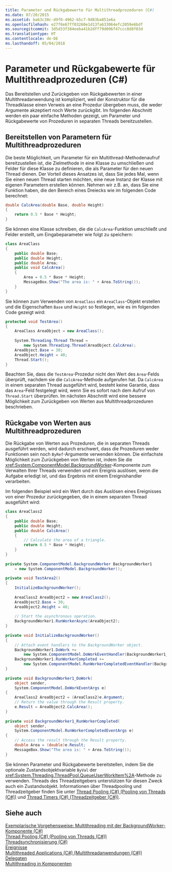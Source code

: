 ```yaml
---
title: Parameter und Rückgabewerte für Multithreadprozeduren (C#)
ms.date: 07/20/2015
ms.assetid: ba63c30c-d9f0-4962-b5c7-9d83ba851e6a
ms.openlocfilehash: e27f8e67ff03260e1d13fa633064efc2059e6bdf
ms.sourcegitcommit: 3d5d33f384eeba41b2dff79d096f47ccc8d8f03d
ms.translationtype: HT
ms.contentlocale: de-DE
ms.lasthandoff: 05/04/2018
---
```

# <a name="parameters-and-return-values-for-multithreaded-procedures-c"></a>Parameter und Rückgabewerte für Multithreadprozeduren (C#)
Das Bereitstellen und Zurückgeben von Rückgabewerten in einer Multithreadanwendung ist kompliziert, weil der Konstruktor für die Threadklasse einen Verweis an eine Prozedur übergeben muss, die weder Argumente akzeptiert noch Werte zurückgibt. Im folgenden Abschnitt werden ein paar einfache Methoden gezeigt, um Parameter und Rückgabewerte von Prozeduren in separaten Threads bereitzustellen.  
  
## <a name="supplying-parameters-for-multithreaded-procedures"></a>Bereitstellen von Parametern für Multithreadprozeduren  
 Die beste Möglichkeit, um Parameter für ein Multithread-Methodenaufruf bereitzustellen ist, die Zielmethode in eine Klasse zu umschließen und Felder für diese Klasse zu definieren, die als Parameter für den neuen Thread dienen. Der Vorteil dieses Ansatzes ist, dass Sie jedes Mal, wenn Sie einen neuen Thread starten möchten, eine neue Instanz der Klasse mit eigenen Parametern erstellen können. Nehmen wir z.B. an, dass Sie eine Funktion haben, die den Bereich eines Dreiecks wie im folgenden Code berechnet:  
  
```csharp  
double CalcArea(double Base, double Height)  
{  
    return 0.5 * Base * Height;  
}  
```  
  
 Sie können eine Klasse schreiben, die die `CalcArea`-Funktion umschließt und Felder erstellt, um Eingabeparameter wie folgt zu speichern:  
  
```csharp  
class AreaClass  
{  
    public double Base;  
    public double Height;  
    public double Area;  
    public void CalcArea()  
    {  
        Area = 0.5 * Base * Height;  
        MessageBox.Show("The area is: " + Area.ToString());  
    }  
}  
```  
  
 Sie können zum Verwenden von `AreaClass` ein `AreaClass`-Objekt erstellen und die Eigenschaften `Base` und `Height` so festlegen, wie es im folgenden Code gezeigt wird:  
  
```csharp  
protected void TestArea()  
{  
    AreaClass AreaObject = new AreaClass();  
  
    System.Threading.Thread Thread =  
        new System.Threading.Thread(AreaObject.CalcArea);  
    AreaObject.Base = 30;  
    AreaObject.Height = 40;  
    Thread.Start();  
}  
```  
  
 Beachten Sie, dass die `TestArea`-Prozedur nicht den Wert des `Area`-Felds überprüft, nachdem sie die `CalcArea`-Methode aufgerufen hat. Da `CalcArea` in einem separaten Thread ausgeführt wird, besteht keine Garantie, dass das `Area`-Feld festgelegt wird, wenn Sie es sofort nach dem Aufruf von `Thread.Start` überprüfen. Im nächsten Abschnitt wird eine bessere Möglichkeit zum Zurückgeben von Werten aus Multithreadprozeduren beschrieben.  
  
## <a name="returning-values-from-multithreaded-procedures"></a>Rückgabe von Werten aus Multithreadprozeduren  
 Die Rückgabe von Werten aus Prozeduren, die in separaten Threads ausgeführt werden, wird dadurch erschwert, dass die Prozeduren weder Funktionen sein noch `ByRef`-Argumente verwenden können. Die einfachste Möglichkeit zum Zurückgeben von Werten ist, indem Sie die <xref:System.ComponentModel.BackgroundWorker>-Komponente zum Verwalten Ihrer Threads verwenden und ein Ereignis auslösen, wenn die Aufgabe erledigt ist, und das Ergebnis mit einem Ereignishandler verarbeiten.  
  
 Im folgenden Beispiel wird ein Wert durch das Auslösen eines Ereignisses von einer Prozedur zurückgegeben, die in einem separaten Thread ausgeführt wird:  
  
```csharp  
class AreaClass2  
{  
    public double Base;  
    public double Height;  
    public double CalcArea()  
    {  
        // Calculate the area of a triangle.  
        return 0.5 * Base * Height;  
    }  
}  
  
private System.ComponentModel.BackgroundWorker BackgroundWorker1  
    = new System.ComponentModel.BackgroundWorker();  
  
private void TestArea2()  
{  
    InitializeBackgroundWorker();  
  
    AreaClass2 AreaObject2 = new AreaClass2();  
    AreaObject2.Base = 30;  
    AreaObject2.Height = 40;  
  
    // Start the asynchronous operation.  
    BackgroundWorker1.RunWorkerAsync(AreaObject2);  
}  
  
private void InitializeBackgroundWorker()  
{  
    // Attach event handlers to the BackgroundWorker object.  
    BackgroundWorker1.DoWork +=  
        new System.ComponentModel.DoWorkEventHandler(BackgroundWorker1_DoWork);  
    BackgroundWorker1.RunWorkerCompleted +=  
        new System.ComponentModel.RunWorkerCompletedEventHandler(BackgroundWorker1_RunWorkerCompleted);  
}  
  
private void BackgroundWorker1_DoWork(  
    object sender,  
    System.ComponentModel.DoWorkEventArgs e)  
{  
    AreaClass2 AreaObject2 = (AreaClass2)e.Argument;  
    // Return the value through the Result property.  
    e.Result = AreaObject2.CalcArea();  
}  
  
private void BackgroundWorker1_RunWorkerCompleted(  
    object sender,  
    System.ComponentModel.RunWorkerCompletedEventArgs e)  
{  
    // Access the result through the Result property.  
    double Area = (double)e.Result;  
    MessageBox.Show("The area is: " + Area.ToString());  
}  
```  
  
 Sie können Parameter und Rückgabewerte bereitstellen, indem Sie die optionale Zustandsobjektvariable `ByVal` der <xref:System.Threading.ThreadPool.QueueUserWorkItem%2A>-Methode zu verwenden. Threads des Threadzeitgebers unterstützen für diesen Zweck auch ein Zustandsobjekt. Informationen über Threadpooling und Threadzeitgeber finden Sie unter [Thread Pooling (C#) (Pooling von Threads (C#))](../../../../csharp/programming-guide/concepts/threading/thread-pooling.md) und [Thread Timers (C#) (Threadzeitgeber (C#))](../../../../csharp/programming-guide/concepts/threading/thread-timers.md).  
  
## <a name="see-also"></a>Siehe auch  
 [Exemplarische Vorgehensweise: Multithreading mit der BackgroundWorker-Komponente (C#)](../../../../csharp/programming-guide/concepts/threading/walkthrough-multithreading-with-the-backgroundworker-component.md)  
 [Thread Pooling (C#) (Pooling von Threads (C#))](../../../../csharp/programming-guide/concepts/threading/thread-pooling.md)  
 [Threadsynchronisierung (C#)](../../../../csharp/programming-guide/concepts/threading/thread-synchronization.md)  
 [Ereignisse](../../../../csharp/programming-guide/events/index.md)  
 [Multithreaded Applications (C#) (Multithreadanwendungen (C#))](../../../../csharp/programming-guide/concepts/threading/multithreaded-applications.md)  
 [Delegaten](../../../../csharp/programming-guide/delegates/index.md)  
 [Multithreading in Komponenten](http://msdn.microsoft.com/library/2fc31e68-fb71-4544-b654-0ce720478779)
